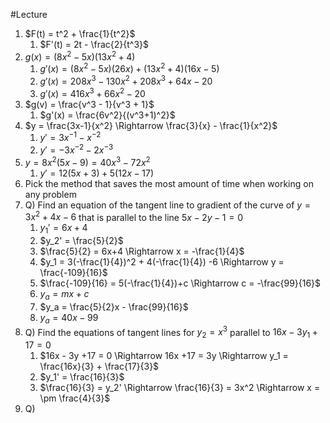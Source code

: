 #Lecture 
1. $F(t) = t^2 + \frac{1}{t^2}$
	1. $F'(t) = 2t - \frac{2}{t^3}$
2. $g(x) = (8x^{2}-5x)(13x^2+4)$
	1. $g'(x) = (8x^2 -5x)(26x) + (13x^2 + 4)(16x -5)$
	2. $g'(x) = 208x^3 -130x^2 +208x^3 + 64x -20$
	3. $g'(x) = 416x^3 +66x^2 - 20$
3. $g(v) = \frac{v^3 - 1}{v^3 + 1}$
	1. $g'(x) = \frac{6v^2}{(v^3+1)^2}$
4. $y = \frac{3x-1}{x^2} \Rightarrow \frac{3}{x} - \frac{1}{x^2}$
	1. $y' = 3x^{-1} - x^{-2}$
	2. $y' = -3x^{-2} - 2x^{-3}$
5. $y = 8x^2(5x-9) = 40x^3 -72x^2$
	1. $y' = 12(5x+3) +5(12x-17)$
6. Pick the method that saves the most amount of time when working on any problem
7. Q) Find an equation of the tangent line to gradient of the curve of $y=3x^2 +4x -6$ that is parallel to the line $5x-2y-1=0$
	1. $y_1' = 6x +4$
	2. $y_2' = \frac{5}{2}$
	3. $\frac{5}{2} = 6x+4 \Rightarrow x = -\frac{1}{4}$
	4. $y_1 = 3(-\frac{1}{4})^2 + 4(-\frac{1}{4}) -6 \Rightarrow y = \frac{-109}{16}$
	5. $\frac{-109}{16} = 5(-\frac{1}{4})+c \Rightarrow c = -\frac{99}{16}$
	6. $y_a = mx + c$
	7. $y_a = \frac{5}{2}x - \frac{99}{16}$
	8. $y_a = 40x - 99$
8. Q) Find the equations of tangent lines for $y_2 = x^3$ parallel to $16x - 3y_1 +17 = 0$
	1. $16x - 3y +17 = 0 \Rightarrow 16x +17 = 3y \Rightarrow y_1 = \frac{16x}{3} + \frac{17}{3}$
	2. $y_1' = \frac{16}{3}$
	3. $\frac{16}{3} = y_2' \Rightarrow \frac{16}{3} = 3x^2 \Rightarrow x = \pm \frac{4}{3}$
9. Q)